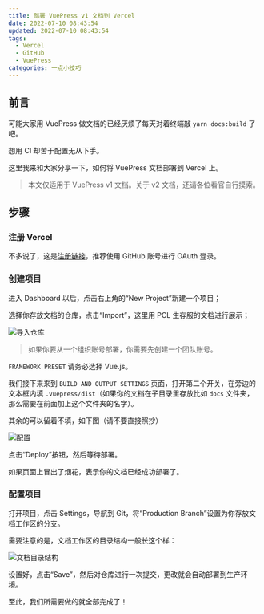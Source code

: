 ```yaml
---
title: 部署 VuePress v1 文档到 Vercel
date: 2022-07-10 08:43:54
updated: 2022-07-10 08:43:54
tags: 
  - Vercel
  - GitHub
  - VuePress
categories: 一点小技巧
---
```

## 前言

可能大家用 VuePress 做文档的已经厌烦了每天对着终端敲 `yarn docs:build` 了吧。

想用 CI 却苦于配置无从下手。

这里我来和大家分享一下，如何将 VuePress 文档部署到 Vercel 上。

<!-- more -->

<div class="danger">

> 本文仅适用于 VuePress v1 文档。关于 v2 文档，还请各位看官自行摸索。

</div>

## 步骤

### 注册 Vercel

不多说了，这是[注册链接](https://vercel.com/signup)，推荐使用 GitHub 账号进行 OAuth 登录。

### 创建项目

进入 Dashboard 以后，点击右上角的“New Project”新建一个项目；

选择你存放文档的仓库，点击“Import”，这里用 PCL 生存服的文档进行展示；

![导入仓库](https://resources.cakeskin.tk/file/bigcake-blog-resources/images/deploy-vuepress-v1-docs-to-vercel/Import-Repo.png)

<div class="info">

> 如果你要从一个组织账号部署，你需要先创建一个团队账号。

</div>

`FRAMEWORK PRESET` 请务必选择 Vue.js。

我们接下来来到 `BUILD AND OUTPUT SETTINGS` 页面，打开第二个开关，在旁边的文本框内填 `.vuepress/dist`（如果你的文档在子目录里存放比如 `docs` 文件夹，那么需要在前面加上这个文件夹的名字）。

其余的可以留着不填，如下图（请不要直接照抄）

![配置](https://resources.cakeskin.tk/file/bigcake-blog-resources/images/deploy-vuepress-v1-docs-to-vercel/Config.png)

点击“Deploy”按钮，然后等待部署。

如果页面上冒出了烟花，表示你的文档已经成功部署了。

### 配置项目

打开项目，点击 Settings，导航到 Git，将“Production Branch”设置为你存放文档工作区的分支。

需要注意的是，文档工作区的目录结构一般长这个样：

![文档目录结构](https://resources.cakeskin.tk/file/bigcake-blog-resources/images/deploy-vuepress-v1-docs-to-vercel/Branch.png)

设置好，点击“Save”，然后对仓库进行一次提交，更改就会自动部署到生产环境。

至此，我们所需要做的就全部完成了！